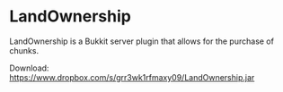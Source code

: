 LandOwnership
=============

LandOwnership is a Bukkit server plugin that allows for the purchase of chunks.

Download: https://www.dropbox.com/s/grr3wk1rfmaxy09/LandOwnership.jar
